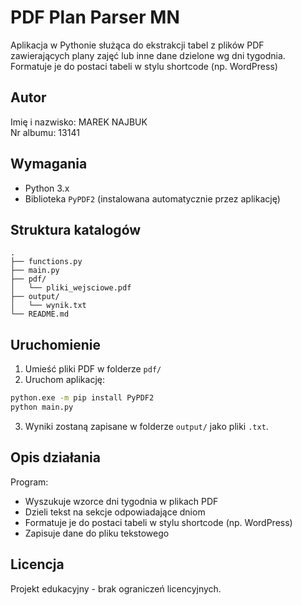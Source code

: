 # PDF Plan Parser MN

Aplikacja w Pythonie służąca do ekstrakcji tabel z plików PDF zawierających plany zajęć lub inne dane dzielone wg dni tygodnia. Formatuje je do postaci tabeli w stylu shortcode (np. WordPress)

## Autor
Imię i nazwisko: MAREK NAJBUK  
Nr albumu: 13141

## Wymagania
- Python 3.x
- Biblioteka `PyPDF2` (instalowana automatycznie przez aplikację)

## Struktura katalogów
```
.
├── functions.py
├── main.py
├── pdf/
│   └── pliki_wejsciowe.pdf
├── output/
│   └── wynik.txt
└── README.md
```

## Uruchomienie
1. Umieść pliki PDF w folderze `pdf/`
2. Uruchom aplikację:
```bash
python.exe -m pip install PyPDF2
python main.py
```
3. Wyniki zostaną zapisane w folderze `output/` jako pliki `.txt`.

## Opis działania
Program:
- Wyszukuje wzorce dni tygodnia w plikach PDF
- Dzieli tekst na sekcje odpowiadające dniom
- Formatuje je do postaci tabeli w stylu shortcode (np. WordPress)
- Zapisuje dane do pliku tekstowego

## Licencja
Projekt edukacyjny - brak ograniczeń licencyjnych.
